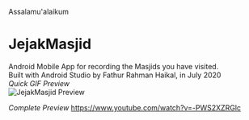 Assalamu'alaikum

# JejakMasjid
Android Mobile App for recording the Masjids you have visited. <br>
Built with Android Studio by Fathur Rahman Haikal, in July 2020 <br>
*Quick GIF Preview* <br>
![JejakMasjid Preview](https://github.com/fathur-rahman/JejakMasjid/blob/master/JejakMasjd%20gif/JejakMasjid_1.gif)

*Complete Preview*
https://www.youtube.com/watch?v=-PWS2XZRGlc
